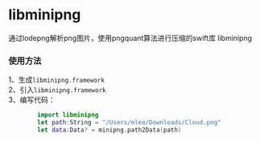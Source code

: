 # libminipng
通过lodepng解析png图片，使用pngquant算法进行压缩的swift库 libminipng

### 使用方法

1、生成`libminipng.framework`  
2、引入`libminipng.framework`  
3、编写代码：  
```swift
        import libminipng
        let path:String = "/Users/mleo/Downloads/Cloud.png"
        let data:Data? = minipng.path2Data(path)
```
  
